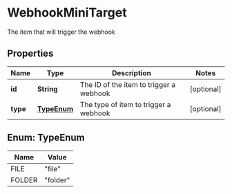

# WebhookMiniTarget

The item that will trigger the webhook

## Properties

| Name | Type | Description | Notes |
|------------ | ------------- | ------------- | -------------|
|**id** | **String** | The ID of the item to trigger a webhook |  [optional] |
|**type** | [**TypeEnum**](#TypeEnum) | The type of item to trigger a webhook |  [optional] |



## Enum: TypeEnum

| Name | Value |
|---- | -----|
| FILE | &quot;file&quot; |
| FOLDER | &quot;folder&quot; |




